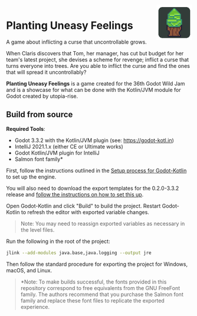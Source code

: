 <img src="icon.png" align="right" alt="Planting Uneasy Feelings icon"/>

# Planting Uneasy Feelings

A game about inflicting a curse that uncontrollable grows.

When Claris discovers that Tom, her manager, has cut but budget for her team's latest project, she devises a scheme for
revenge; inflict a curse that turns everyone into trees. Are you able to inflict the curse and find the ones that will
spread it uncontrollably?

**Planting Uneasy Feelings** is a game created for the 36th Godot Wild Jam and is a showcase for what can be done with
the Kotlin/JVM module for Godot created by utopia-rise.

## Build from source

**Required Tools**:

- Godot 3.3.2 with the Kotlin/JVM plugin (see: https://godot-kotl.in)
- IntelliJ 2021.1.x (either CE or Ultimate works)
- Godot Kotlin/JVM plugin for IntelliJ
- Salmon font family*

First, follow the instructions outlined in the [Setup process for Godot-Kotlin][gdksetup]
to set up the engine.

You will also need to download the export templates for the 0.2.0-3.3.2 release
and [follow the instructions on how to set this up][gdkexport].

[release]: https://github.com/utopia-rise/godot-kotlin-jvm/releases/tag/0.2.0-3.3.2

[gdksetup]: https://godot-kotl.in/en/stable/getting-started/requirements/

[gdkexport]: https://godot-kotl.in/en/stable/user-guide/exporting/

Open Godot-Kotlin and click "Build" to build the project. Restart Godot-Kotlin to refresh the editor with exported
variable changes.

> Note: You may need to reassign exported variables as necessary in the level files.

Run the following in the root of the project:

```bash
jlink --add-modules java.base,java.logging --output jre
```

Then follow the standard procedure for exporting the project for Windows, macOS, and Linux.

> *Note: To make builds successful, the fonts provided in this repository correspond to free equivalents from the GNU
> FreeFont family. The authors recommend that you purchase the Salmon font family and replace these font files to
> replicate the exported experience.